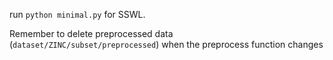 run `python minimal.py` for SSWL.

Remember to delete preprocessed data (`dataset/ZINC/subset/preprocessed`) when the preprocess function changes